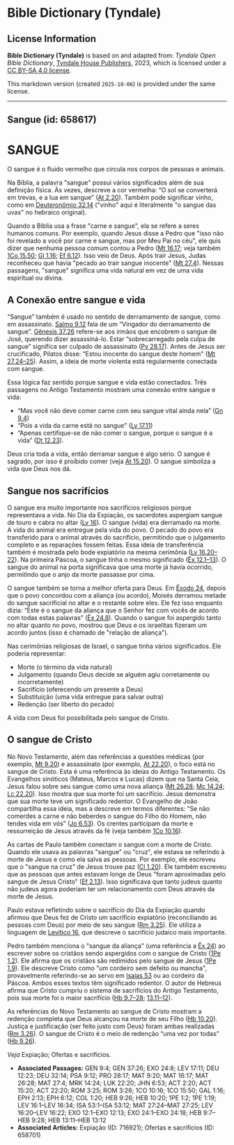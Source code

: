 # Bible Dictionary (Tyndale)

## License Information

**Bible Dictionary (Tyndale)** is based on and adapted from: _Tyndale Open Bible Dictionary_, [Tyndale House Publishers](https://tyndaleopenresources.com/), 2023, which is licensed under a [CC BY-SA 4.0 license](https://creativecommons.org/licenses/by-sa/4.0/legalcode.en).

This markdown version (created `2025-10-06`) is provided under the same license.



--------------------------------

## Sangue (id: 658617)

SANGUE
======

O sangue é o fluido vermelho que circula nos corpos de pessoas e animais.

Na Bíblia, a palavra "sangue" possui vários significados além de sua definição física. Às vezes, descreve a cor vermelha: “O sol se converterá em trevas, e a lua em sangue” ([At 2\.20](https://ref.ly/Acts2:20)). Também pode significar vinho, como em [Deuteronômio 32\.14](https://ref.ly/Deut32:14) ("vinho" aqui é literalmente "o sangue das uvas" no hebraico original).

Quando a Bíblia usa a frase "carne e sangue", ela se refere a seres humanos comuns. Por exemplo, quando Jesus disse a Pedro que "isso não foi revelado a você por carne e sangue, mas por Meu Pai no céu", ele quis dizer que nenhuma pessoa comum contou a Pedro ([Mt 16\.17](https://ref.ly/Matt16:17); veja também [1Co 15\.50](https://ref.ly/1Cor15:50); [Gl 1\.16](https://ref.ly/Gal1:16); [Ef 6\.12](https://ref.ly/Eph6:12)). Isso veio de Deus. Após trair Jesus, Judas reconheceu que havia "pecado ao trair sangue inocente" ([Mt 27\.4](https://ref.ly/Matt27:4)). Nessas passagens, "sangue" significa uma vida natural em vez de uma vida espiritual ou divina.

A Conexão entre sangue e vida
-----------------------------

“Sangue” também é usado no sentido de derramamento de sangue, como em assassinato. [Salmo 9\.12](https://ref.ly/Ps9:12) fala de um “Vingador do derramamento de sangue”. [Gênesis 37\.26](https://ref.ly/Gen37:26) refere\-se aos irmãos que encobrem o sangue de José, querendo dizer assassiná\-lo. Estar “sobrecarregado pela culpa de sangue” significa ser culpado de assassinato ([Pv 28\.17](https://ref.ly/Prov28:17)). Antes de Jesus ser crucificado, Pilatos disse: “Estou inocente do sangue deste homem" ([Mt 27\.24–25](https://ref.ly/Matt27:24-Matt27:25)). Assim, a ideia de morte violenta está regularmente conectada com sangue.

Essa lógica faz sentido porque sangue e vida estão conectados. Três passagens no Antigo Testamento mostram uma conexão entre sangue e vida:

* “Mas você não deve comer carne com seu sangue vital ainda nela” ([Gn 9\.4](https://ref.ly/Gen9:4))
* “Pois a vida da carne está no sangue" ([Lv 17\.11](https://ref.ly/Lev17:11))
* “Apenas certifique\-se de não comer o sangue, porque o sangue é a vida” ([Dt 12\.23](https://ref.ly/Deut12:23)).

Deus cria toda a vida, então derramar sangue é algo sério. O sangue é sagrado, por isso é proibido comer (veja [At 15\.20](https://ref.ly/Acts15:20)). O sangue simboliza a vida que Deus nos dá.

Sangue nos sacrifícios
----------------------

O sangue era muito importante nos sacrifícios religiosos porque representava a vida. No Dia da Expiação, os sacerdotes aspergiam sangue de touro e cabra no altar ([Lv 16](https://ref.ly/Lev16:1-Lev16:34)). O sangue (vida) era derramado na morte. A vida do animal era entregue pela vida do povo. O pecado do povo era transferido para o animal através do sacrifício, permitindo que o julgamento completo e as reparações fossem feitas. Essa ideia de transferência também é mostrada pelo bode expiatório na mesma cerimônia ([Lv 16\.20–22](https://ref.ly/Lev16:20-Lev16:22)). Na primeira Páscoa, o sangue tinha o mesmo significado ([Êx 12\.1–13](https://ref.ly/Exod12:1-Exod12:13)). O sangue do animal na porta significava que uma morte já havia ocorrido, permitindo que o anjo da morte passasse por cima.

O sangue também se torna a melhor oferta para Deus. Em [Êxodo 24](https://ref.ly/Exod24:1-Exod24:18), depois que o povo concordou com a aliança (ou acordo), Moisés derramou metade do sangue sacrificial no altar e o restante sobre eles. Ele fez isso enquanto dizia: “Este é o sangue da aliança que o Senhor fez com vocês de acordo com todas estas palavras” ([Êx 24\.8](https://ref.ly/Exod24:8)). Quando o sangue foi aspergido tanto no altar quanto no povo, mostrou que Deus e os israelitas fizeram um acordo juntos (isso é chamado de "relação de aliança").

Nas cerimônias religiosas de Israel, o sangue tinha vários significados. Ele poderia representar:

* Morte (o término da vida natural)
* Julgamento (quando Deus decide se alguém agiu corretamente ou incorretamente)
* Sacrifício (oferecendo um presente a Deus)
* Substituição (uma vida entregue para salvar outra)
* Redenção (ser liberto do pecado)

A vida com Deus foi possibilitada pelo sangue de Cristo.

O sangue de Cristo
------------------

No Novo Testamento, além das referências a questões médicas (por exemplo, [Mt 9\.20](https://ref.ly/Matt9:20)) e assassinato (por exemplo, [At 22\.20](https://ref.ly/Acts22:20)), o foco está no sangue de Cristo. Esta é uma referência às ideias do Antigo Testamento. Os Evangelhos sinóticos (Mateus, Marcos e Lucas) dizem que na Santa Ceia, Jesus falou sobre seu sangue como uma nova aliança ([Mt 26\.28](https://ref.ly/Matt26:28); [Mc 14\.24](https://ref.ly/Mark14:24); [Lc 22\.20](https://ref.ly/Luke22:20)). Isso mostra que sua morte foi um sacrifício. Jesus demonstra que sua morte teve um significado redentor. O Evangelho de João compartilha essa ideia, mas a descreve em termos diferentes: “Se não comerdes a carne e não beberdes o sangue do Filho do Homem, não tendes vida em vós” ([Jo 6\.53](https://ref.ly/John6:53)). Os crentes participam da morte e ressurreição de Jesus através da fé (veja também [1Co 10\.16](https://ref.ly/1Cor10:16)).

As cartas de Paulo também conectam o sangue com a morte de Cristo. Quando ele usava as palavras "sangue" ou "cruz", ele estava se referindo à morte de Jesus e como ela salva as pessoas. Por exemplo, ele escreveu que o "sangue na cruz" de Jesus trouxe paz ([Cl 1\.20](https://ref.ly/Col1:20)). Ele também escreveu que as pessoas que antes estavam longe de Deus "foram aproximadas pelo sangue de Jesus Cristo" ([Ef 2\.13](https://ref.ly/Eph2:13)). Isso significava que tanto judeus quanto não judeus agora poderiam ter um relacionamento com Deus através da morte de Jesus.

Paulo estava refletindo sobre o sacrifício do Dia da Expiação quando afirmou que Deus fez de Cristo um sacrifício expiatório (reconciliando as pessoas com Deus) por meio de seu sangue ([Rm 3\.25](https://ref.ly/Rom3:25)). Ele utiliza a linguagem de [Levítico 16](https://ref.ly/Lev16:1-Lev16:34), que descreve o sacrifício judaico mais importante.

Pedro também menciona o "sangue da aliança" (uma referência a [Êx 24](https://ref.ly/Exod24:1-Exod24:18)) ao escrever sobre os cristãos sendo aspergidos com o sangue de Cristo ([1Pe 1\.2](https://ref.ly/1Pet1:2)). Ele afirma que os cristãos são redimidos pelo sangue de Jesus ([1Pe 1\.9](https://ref.ly/1Pet1:19)). Ele descreve Cristo como "um cordeiro sem defeito ou mancha", provavelmente referindo\-se ao servo em [Isaías 53](https://ref.ly/Isa53:1-Isa53:12) ou ao cordeiro da Páscoa. Ambos esses textos têm significado redentor. O autor de Hebreus afirma que Cristo cumpriu o sistema de sacrifícios do Antigo Testamento, pois sua morte foi o maior sacrifício ([Hb 9\.7–28](https://ref.ly/Heb9:7-Heb9:28); [13\.11–12](https://ref.ly/Heb13:11-Heb13:12)).

As referências do Novo Testamento ao sangue de Cristo mostram a redenção completa que Deus alcançou na morte de seu Filho ([Hb 10\.20](https://ref.ly/Heb10:20)). Justiça e justificação (ser feito justo com Deus) foram ambas realizadas ([Rm 3\.26](https://ref.ly/Rom3:26)). O sangue de Cristo é o meio de redenção “uma vez por todas” ([Hb 9\.26](https://ref.ly/Heb9:26)).

*Veja* Expiação; Ofertas e sacrifícios.

* **Associated Passages:** GEN 9:4; GEN 37:26; EXO 24:8; LEV 17:11; DEU 12:23; DEU 32:14; PSA 9:12; PRO 28:17; MAT 9:20; MAT 16:17; MAT 26:28; MAT 27:4; MRK 14:24; LUK 22:20; JHN 6:53; ACT 2:20; ACT 15:20; ACT 22:20; ROM 3:25; ROM 3:26; 1CO 10:16; 1CO 15:50; GAL 1:16; EPH 2:13; EPH 6:12; COL 1:20; HEB 9:26; HEB 10:20; 1PE 1:2; 1PE 1:19; LEV 16:1–LEV 16:34; ISA 53:1–ISA 53:12; MAT 27:24–MAT 27:25; LEV 16:20–LEV 16:22; EXO 12:1–EXO 12:13; EXO 24:1–EXO 24:18; HEB 9:7–HEB 9:28; HEB 13:11–HEB 13:12
* **Associated Articles:** Expiação (ID: 716921); Ofertas e sacrifícios (ID: 658701)

